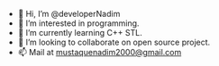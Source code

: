 - 👋 Hi, I’m @developerNadim
- 👀 I’m interested in programming.
- 🌱 I’m currently learning C++ STL.
- 💞️ I’m looking to collaborate on open source project.
- 📫 Mail at mustaquenadim2000@gmail.com

<!---
developerNadim/developerNadim is a ✨ special ✨ repository because its `README.md` (this file) appears on your GitHub profile.
You can click the Preview link to take a look at your changes.
--->
